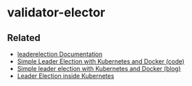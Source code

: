 # validator-elector

## Related

* [leaderelection Documentation](https://pkg.go.dev/k8s.io/client-go/tools/leaderelection)
* [Simple Leader Election with Kubernetes and Docker (code)](https://github.com/kubernetes-retired/contrib/tree/master/election)
* [Simple leader election with Kubernetes and Docker (blog)](https://kubernetes.io/blog/2016/01/simple-leader-election-with-kubernetes/)
* [Leader Election inside Kubernetes](https://carlosbecker.com/posts/k8s-leader-election)
